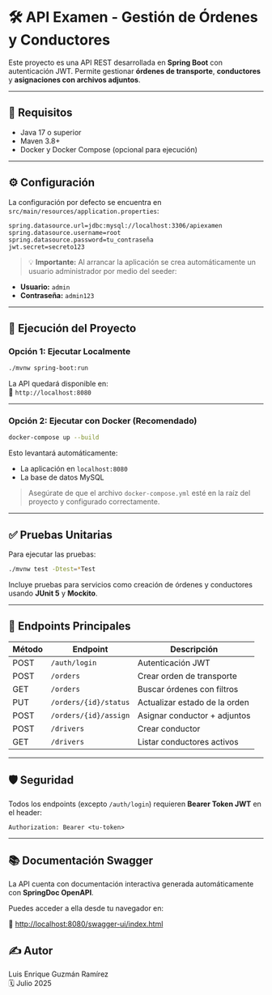 # 🛠️ API Examen - Gestión de Órdenes y Conductores

Este proyecto es una API REST desarrollada en **Spring Boot** con autenticación JWT. Permite gestionar **órdenes de transporte**, **conductores** y **asignaciones con archivos adjuntos**.

---

## 🔧 Requisitos

- Java 17 o superior
- Maven 3.8+
- Docker y Docker Compose (opcional para ejecución)

---

## ⚙️ Configuración

La configuración por defecto se encuentra en `src/main/resources/application.properties`:

```properties
spring.datasource.url=jdbc:mysql://localhost:3306/apiexamen
spring.datasource.username=root
spring.datasource.password=tu_contraseña
jwt.secret=secreto123
```

> 💡 **Importante:** Al arrancar la aplicación se crea automáticamente un usuario administrador por medio del seeder:

- **Usuario:** `admin`
- **Contraseña:** `admin123`

---

## 🚀 Ejecución del Proyecto

### Opción 1: Ejecutar Localmente

```bash
./mvnw spring-boot:run
```

La API quedará disponible en:  
📍 `http://localhost:8080`

---

### Opción 2: Ejecutar con Docker (Recomendado)

```bash
docker-compose up --build
```

Esto levantará automáticamente:

- La aplicación en `localhost:8080`
- La base de datos MySQL

> Asegúrate de que el archivo `docker-compose.yml` esté en la raíz del proyecto y configurado correctamente.

---

## ✅ Pruebas Unitarias

Para ejecutar las pruebas:

```bash
./mvnw test -Dtest=*Test
```

Incluye pruebas para servicios como creación de órdenes y conductores usando **JUnit 5** y **Mockito**.

---

## 📂 Endpoints Principales

| Método | Endpoint                    | Descripción                              |
|--------|-----------------------------|------------------------------------------|
| POST   | `/auth/login`               | Autenticación JWT                        |
| POST   | `/orders`                   | Crear orden de transporte                |
| GET    | `/orders`                   | Buscar órdenes con filtros               |
| PUT    | `/orders/{id}/status`       | Actualizar estado de la orden            |
| POST   | `/orders/{id}/assign`       | Asignar conductor + adjuntos             |
| POST   | `/drivers`                  | Crear conductor                          |
| GET    | `/drivers`                  | Listar conductores activos               |

---

## 🛡️ Seguridad

Todos los endpoints (excepto `/auth/login`) requieren **Bearer Token JWT** en el header:

```http
Authorization: Bearer <tu-token>
```

---

## 📚 Documentación Swagger

La API cuenta con documentación interactiva generada automáticamente con **SpringDoc OpenAPI**.

Puedes acceder a ella desde tu navegador en:

🔗 [http://localhost:8080/swagger-ui/index.html](http://localhost:8080/swagger-ui/index.html)

## ✍️ Autor

Luis Enrique Guzmán Ramírez  
🗓️ Julio 2025
